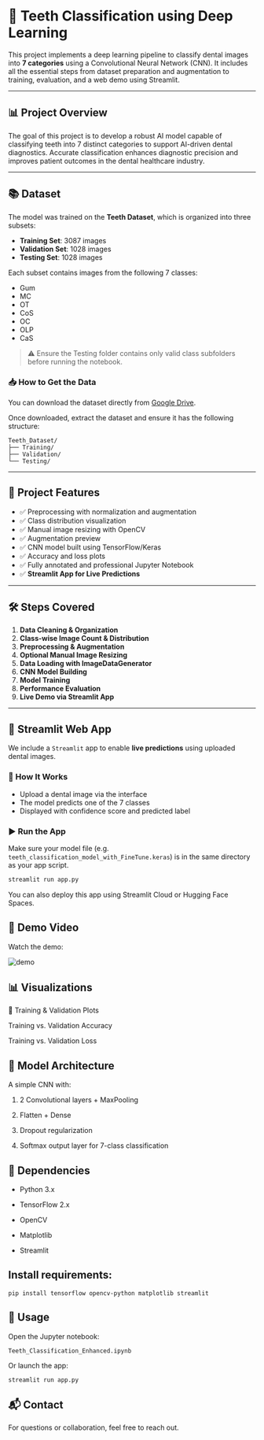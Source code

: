 # 🦷 Teeth Classification using Deep Learning

This project implements a deep learning pipeline to classify dental images into **7 categories** using a Convolutional Neural Network (CNN). It includes all the essential steps from dataset preparation and augmentation to training, evaluation, and a web demo using Streamlit.

---

## 📊 Project Overview

The goal of this project is to develop a robust AI model capable of classifying teeth into 7 distinct categories to support AI-driven dental diagnostics. Accurate classification enhances diagnostic precision and improves patient outcomes in the dental healthcare industry.

---

## 📚 Dataset

The model was trained on the **Teeth Dataset**, which is organized into three subsets:

- **Training Set**: 3087 images  
- **Validation Set**: 1028 images  
- **Testing Set**: 1028 images

Each subset contains images from the following 7 classes:
- Gum
- MC
- OT
- CoS
- OC
- OLP
- CaS

> ⚠️ Ensure the Testing folder contains only valid class subfolders before running the notebook.

### 📥 How to Get the Data

You can download the dataset directly from [Google Drive](https://drive.google.com/file/d/1WEySXMFz6v1OgPkLKJ8QIp3Lk-eyTObY/view?usp=sharing).

Once downloaded, extract the dataset and ensure it has the following structure:
```
Teeth_Dataset/
├── Training/
├── Validation/
└── Testing/
```

---

## 📌 Project Features

- ✅ Preprocessing with normalization and augmentation
- ✅ Class distribution visualization
- ✅ Manual image resizing with OpenCV
- ✅ Augmentation preview
- ✅ CNN model built using TensorFlow/Keras
- ✅ Accuracy and loss plots
- ✅ Fully annotated and professional Jupyter Notebook
- ✅ **Streamlit App for Live Predictions**

---

## 🛠️ Steps Covered

1. **Data Cleaning & Organization**
2. **Class-wise Image Count & Distribution**
3. **Preprocessing & Augmentation**
4. **Optional Manual Image Resizing**
5. **Data Loading with ImageDataGenerator**
6. **CNN Model Building**
7. **Model Training**
8. **Performance Evaluation**
9. **Live Demo via Streamlit App**

---

## 📲 Streamlit Web App

We include a `Streamlit` app to enable **live predictions** using uploaded dental images.

### 🔄 How It Works

- Upload a dental image via the interface
- The model predicts one of the 7 classes
- Displayed with confidence score and predicted label

### ▶️ Run the App

Make sure your model file (e.g. `teeth_classification_model_with_FineTune.keras`) is in the same directory as your app script.

```bash
streamlit run app.py
```

You can also deploy this app using Streamlit Cloud or Hugging Face Spaces.

## 🎥 Demo Video

Watch the demo:

![demo](./assets/demo.gif)

## 📊 Visualizations
🔸 Training & Validation Plots


Training vs. Validation Accuracy


Training vs. Validation Loss

## 🚀 Model Architecture

A simple CNN with:

1. 2 Convolutional layers + MaxPooling

2. Flatten + Dense

3. Dropout regularization

4. Softmax output layer for 7-class classification

## 🧪 Dependencies

- Python 3.x

- TensorFlow 2.x

- OpenCV

- Matplotlib

- Streamlit

## Install requirements:
```
pip install tensorflow opencv-python matplotlib streamlit
```

## 📎 Usage

Open the Jupyter notebook:
```
Teeth_Classification_Enhanced.ipynb
```

Or launch the app:
```
streamlit run app.py
```
## 📬 Contact

For questions or collaboration, feel free to reach out.
